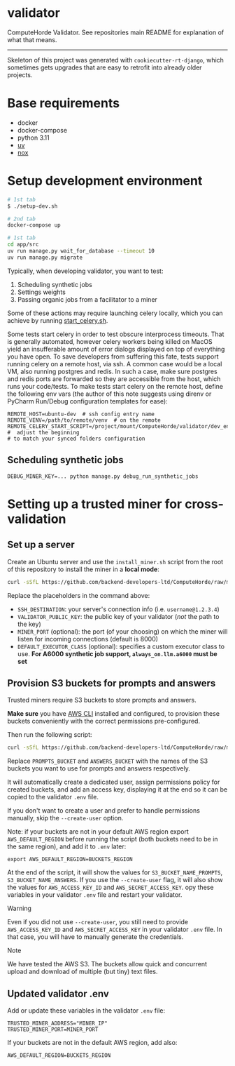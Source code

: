 # validator

ComputeHorde Validator. See repositories main README for explanation of what that means.

- - -

Skeleton of this project was generated with `cookiecutter-rt-django`, which sometimes gets upgrades that are easy to retrofit into already older projects.

# Base requirements

- docker
- docker-compose
- python 3.11
- [uv](https://docs.astral.sh/uv/)
- [nox](https://nox.thea.codes)

# Setup development environment

```sh
# 1st tab
$ ./setup-dev.sh
```

```sh
# 2nd tab
docker-compose up
```

```sh
# 1st tab
cd app/src
uv run manage.py wait_for_database --timeout 10
uv run manage.py migrate
```

Typically, when developing validator, you want to test:

1. Scheduling synthetic jobs
2. Settings weights
3. Passing organic jobs from a facilitator to a miner

Some of these actions may require launching celery locally, which you can achieve by running [start_celery.sh](dev_env_setup%2Fstart_celery.sh).

Some tests start celery in order to test obscure interprocess timeouts. That is generally automated, however celery 
workers being killed on MacOS yield an insufferable amount of error dialogs displayed on top of everything you have 
open. To save developers from suffering this fate, tests support running celery on a remote host, via ssh. A common case
would be a local VM, also running postgres and redis. In such a case, make sure postgres and redis ports are forwarded
so they are accessible from the host, which runs your code/tests. To make tests start celery on the remote host, define
the following env vars (the author of this note suggests using direnv or PyCharm Run/Debug configuration templates for
ease):

```shell
REMOTE_HOST=ubuntu-dev  # ssh config entry name
REMOTE_VENV=/path/to/remote/venv  # on the remote
REMOTE_CELERY_START_SCRIPT=/project/mount/ComputeHorde/validator/dev_env_setup/start_celery.sh  #  adjust the beginning
# to match your synced folders configuration
```

## Scheduling synthetic jobs

```shell
DEBUG_MINER_KEY=... python manage.py debug_run_synthetic_jobs
```

# Setting up a trusted miner for cross-validation

## Set up a server

Create an Ubuntu server and use the `install_miner.sh` script from the root of this repository to install the miner in a **local mode**:

```sh
curl -sSfL https://github.com/backend-developers-ltd/ComputeHorde/raw/master/install_miner.sh | bash -s - local SSH_DESTINATION VALIDATOR_PUBLIC_KEY MINER_PORT DEFAULT_EXECUTOR_CLASS
```

Replace the placeholders in the command above:
- `SSH_DESTINATION`: your server's connection info (i.e. `username@1.2.3.4`)
- `VALIDATOR_PUBLIC_KEY`: the public key of your validator (_not_ the path to the key)
- `MINER_PORT` (optional): the port (of your choosing) on which the miner will listen for incoming connections (default is 8000)
- `DEFAULT_EXECUTOR_CLASS` (optional): specifies a custom executor class to use. **For A6000 synthetic job support, `always_on.llm.a6000` must be set**

## Provision S3 buckets for prompts and answers

Trusted miners require S3 buckets to store prompts and answers. 

**Make sure** you have [AWS CLI](https://aws.amazon.com/cli/) installed and configured, 
to provision these buckets conveniently with the correct permissions pre-configured. 

Then run the following script:

```sh
curl -sSfL https://github.com/backend-developers-ltd/ComputeHorde/raw/master/validator/provision_s3.sh | bash -s - PROMPTS_BUCKET ANSWERS_BUCKET --create-user
```

Replace `PROMPTS_BUCKET` and `ANSWERS_BUCKET` with the names of the S3 buckets you want to use for prompts and answers respectively.

It will automatically create a dedicated user, assign permissions policy for created buckets, and add an access key, 
displaying it at the end so it can be copied to the validator `.env` file. 

If you don't want to create a user and prefer to handle permissions manually, skip the `--create-user` option.

Note: if your buckets are not in your default AWS region export `AWS_DEFAULT_REGION` before running the script (both buckets need to be in the same region), and add it to `.env` later:
```
export AWS_DEFAULT_REGION=BUCKETS_REGION
```

At the end of the script, it will show the values for `S3_BUCKET_NAME_PROMPTS`, `S3_BUCKET_NAME_ANSWERS`.
If you use the `--create-user` flag, it will also show the values for `AWS_ACCESS_KEY_ID` and `AWS_SECRET_ACCESS_KEY`.
opy these variables in your validator `.env` file and restart your validator.

> [!WARNING]  
> Even if you did not use `--create-user`, you still need to provide `AWS_ACCESS_KEY_ID` and `AWS_SECRET_ACCESS_KEY` in your validator `.env` file.
> In that case, you will have to manually generate the credentials.

> [!NOTE]
> We have tested the AWS S3. The buckets allow quick and concurrent upload and download of multiple (but tiny) text files.

## Updated validator .env

Add or update these variables in the validator `.env` file:

```
TRUSTED_MINER_ADDRESS="MINER_IP"
TRUSTED_MINER_PORT=MINER_PORT
```

If your buckets are not in the default AWS region, add also:

```
AWS_DEFAULT_REGION=BUCKETS_REGION
```
